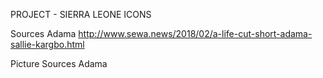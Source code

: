 PROJECT - SIERRA LEONE ICONS

Sources
Adama
http://www.sewa.news/2018/02/a-life-cut-short-adama-sallie-kargbo.html



Picture Sources
Adama